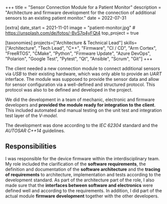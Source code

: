 +++
title = "Sensor Connection Module for a Patient Monitor"
description = "Architecture and firmware development for the connection of additional sensors to an existing patient monitor."
date = 2022-07-31

[extra]
date_start = 2021-11-01
image = "patient-monitor.jpg" # https://unsplash.com/de/fotos/-BvS7q4yFQt4
top_project = true

[taxonomies]
projects=["Architecture & Technical Lead"]
skills=["Architecture", "Tech Lead", "C++", "Firmware",  "CI / CD", "Arm Cortex", "FreeRTOS", "CMake", "Python", "Firmware Update", "Azure DevOps", "Polarion", "Google Test", "Pytest", "Qt", "Ansible", "Scrum", "Git"]
+++

The client needed a new connection module to connect additional sensors via *USB* to their existing hardware, which was only able to provide an *UART* interface. The module was supposed to provide the sensor data and allow for sensor configuration via a well-defined and structured protocol. This protocol was also to be defined and developed in the project.

We did the development in a team of mechanic, electronic and firmware developers and **provided the module ready for integration to the client**. This included automated and manual testing on the unit test and integration test layer of the *V-model*.

The development was done according to the *IEC 62304* standard and the *AUTOSAR C++14* guidelines.

## Responsibilities

I was responsible for the device firmware within the interdisciplinary team. My role included the clarification of the **software requirements**, the definition and documentation of the **software architecture** and the **tracing of requirements** to architecture, implementation and tests according to the development standard. As part of the architecture part of the role, I also made sure that the **interfaces between software and electronics** were defined well and according to the requirements. In addition, I did part of the actual module **firmware development** together with the other developers.
